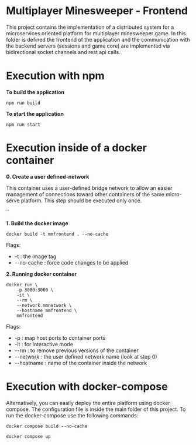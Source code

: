 # Multiplayer Minesweeper - Frontend

This project contains the implementation of a distributed system for a microservices oriented platform for multiplayer minesweeper game.
In this folder is defined the frontend of the application and the communication with the backend servers (sessions and game core) are implemented via  bidirectional socket channels and rest api calls.

# Execution with npm

**To build the application**

`npm run build`

**To start the application**

`npm run start`

# Execution inside of a docker container

**0. Create a user defined-network**

This container uses a user-defined bridge network to allow an easier management of connections toward other containers of the same micro-serve platform. 
This step should be executed only once.

``

**1. Build the docker image**

`
docker build -t mmfrontend . --no-cache
`

Flags:
- -t            : the image tag
- --no-cache    : force code changes to be applied

**2. Running docker container**

````  
docker run \
    -p 3000:3000 \
    -it \
    --rm \
    --network mmnetwork \
    --hostname mmfrontend \
    mmfrontend
````

Flags:
- -p           : map host ports to container ports
- -it          : for interactive mode
- --rm         : to remove previous versions of the container
- --network    : the user defined network name (look at step 0)
- --hostname   : name of the container inside the network

# Execution with docker-compose

Alternatively, you can easily deploy the entire platform using docker compose. The configuration file is inside the main folder of this project. 
To run the docker-compose use the following commands: 

`docker compose build --no-cache`

`docker compose up`